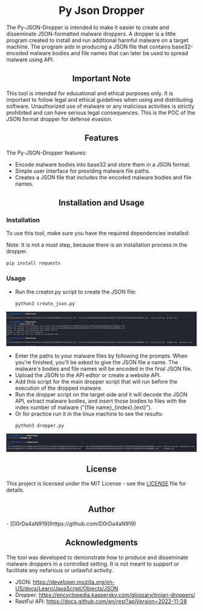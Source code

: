 <h1 style="text-align:center;">Py Json Dropper</h1>
The Py-JSON-Dropper is intended to make it easier to create and disseminate JSON-formatted malware droppers. A dropper is a little program created to install and run additional harmful malware on a target machine. The program aids in producing a JSON file that contains base32-encoded malware bodies and file names that can later be used to spread malware using API.

<h2 style="text-align:center;">Important Note</h2>
This tool is intended for educational and ethical purposes only. It is important to follow legal and ethical guidelines when using and distributing software. Unauthorized use of malware or any malicious activities is strictly prohibited and can have serious legal consequences.
This is the POC of the JSON format dropper for defense evasion.

<h2 style="text-align:center;">Features</h2>

The Py-JSON-Dropper features:
- Encode malware bodies into base32 and store them in a JSON format.
- Simple user interface for providing malware file paths.
- Creates a JSON file that includes the encoded malware bodies and file names.

<h2 style="text-align:center;">Installation and Usage</h2>

<h3>Installation</h3>
To use this tool, make sure you have the required dependencies installed:

Note: It is not a must step, because there is an installation process in the dropper.

  ```shell
  pip install requests
  ```
  
<h3>Usage</h3>

- Run the creator.py script to create the JSON file:
  ```shell
  python3 create_json.py
  ```
![creator process](pics/create_json_process.jpg)
- Enter the paths to your malware files by following the prompts. When you're finished, you'll be asked to give the JSON file a name. The malware's bodies and file names will be encoded in the final JSON file.
- Upload the JSON to the API editor or create a website API.
- Add this script for the main dropper script that will run before the execution of the dropped malware.
- Run the dropper script on the target side and it will decode the JSON API, extract malware bodies, and insert those bodies to files with the index number of malware ("{file name}_{index}.{ext}").
- Or for practice run it in the linux machine to see the results:
  ```shell
  python3 dropper.py
  ```
![creator process](pics/dropper_process.jpg)
<h2 style="text-align:center;">License</h2>

This project is licensed under the MIT License - see the [LICENSE](LICENSE) file for details.

<h2 style="text-align:center;">Author</h2>
- [D0rDa4aN919](https://github.com/D0rDa4aN919)

<h2 style="text-align:center;">Acknowledgments</h2>
The tool was developed to demonstrate how to produce and disseminate malware droppers in a controlled setting. It is not meant to support or facilitate any nefarious or unlawful activity.

- JSON: https://developer.mozilla.org/en-US/docs/Learn/JavaScript/Objects/JSON
- Dropper: https://encyclopedia.kaspersky.com/glossary/trojan-droppers/
- RastFul API: https://docs.github.com/en/rest?apiVersion=2022-11-28
